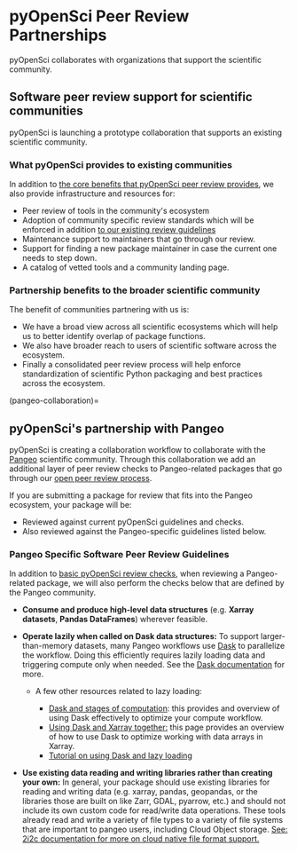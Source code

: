# pyOpenSci Peer Review Partnerships

pyOpenSci collaborates with organizations that support the scientific
community.

## Software peer review support for scientific communities
pyOpenSci is launching a prototype collaboration that supports an existing
scientific community.

### What pyOpenSci provides to existing communities
In addition to [the core benefits that pyOpenSci peer review provides](/about/benefits),
we also provide infrastructure and resources for:
* Peer review of tools in the community's ecosystem
* Adoption of community specific review standards which will be enforced in addition
 [to our existing review guidelines](editor-checklist-template)
* Maintenance support to maintainers that go through our review.
* Support for finding a new package maintainer in case the current one needs to step down.
* A catalog of vetted tools and a community landing page.

### Partnership benefits to the broader scientific community
The benefit of communities partnering with us is:

* We have a broad view across all scientific ecosystems which will help us to better identify overlap of package functions.
* We also have broader reach to users of scientific software across the ecosystem.
* Finally a consolidated peer review process will help enforce standardization of scientific Python packaging and best practices across the ecosystem.

(pangeo-collaboration)=
## pyOpenSci's partnership with Pangeo

pyOpenSci is creating a collaboration workflow to
collaborate with the [Pangeo](https://pangeo.io/) scientific community. Through
this collaboration we add an additional layer of peer review checks to Pangeo-related
packages that go through our [open peer review process](/about/intro).


If you are submitting a package for review that fits into the Pangeo ecosystem,
your package will be:

* Reviewed against current pyOpenSci guidelines and checks.
* Also reviewed against the Pangeo-specific guidelines listed below.

### Pangeo Specific Software Peer Review Guidelines

In addition to [basic pyOpenSci review checks](https://www.pyopensci.org/software-peer-review/how-to/editor-in-chief-guide.html#editor-checklist-template), when reviewing a
Pangeo-related package, we will also perform the checks below that are
defined by the Pangeo community.

* **Consume and produce high-level data structures** (e.g. **Xarray datasets**, **Pandas DataFrames**) wherever feasible.
* **Operate lazily when called on Dask data structures:** To support larger-than-memory datasets, many Pangeo workflows use [Dask](https://dask.org) to parallelize the workflow. Doing this efficiently requires lazily loading data and triggering compute only when needed. See the [Dask documentation](https://docs.dask.org/en/stable/user-interfaces.html#laziness-and-computing) for more.

    * A few other resources related to lazy loading:

        * [Dask and stages of computation](https://docs.dask.org/en/stable/phases-of-computation.html): this provides and overview of using Dask effectively to optimize your compute workflow.
        * [Using Dask and Xarray together:](https://docs.xarray.dev/en/stable/user-guide/dask.html?highlight=lazy#using-dask-with-xarray) this page provides an overview of how to use Dask to optimize working with data arrays in Xarray.
        * [Tutorial on using Dask and lazy loading]( http://tutorial.dask.org/01_dataframe.html )

* **Use existing data reading and writing libraries rather than creating your own:** In general, your package should use existing libraries for reading and writing data (e.g. xarray, pandas, geopandas, or the libraries those are built on like Zarr, GDAL, pyarrow, etc.) and should not include its own custom code for read/write data operations. These tools already read and write a variety of file types to a variety of file systems that are important to pangeo users, including Cloud Object storage.
[See: 2i2c documentation for more on cloud native file format support.](https://docs.2i2c.org/en/latest/data/cloud.html#cloud-native-formats)


